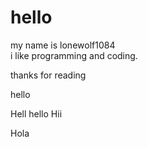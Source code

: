# hello
my name is lonewolf1084
<br>
i like programming and coding.

thanks for reading

hello


Hell
hello
Hii

Hola
